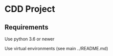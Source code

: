 # CDD Project

## Requirements
Use python 3.6 or newer

Use virtual environments (see main ../README.md)